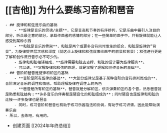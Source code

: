 # [[吉他]] 为什么要练习音阶和琶音
	- ## 旋律和和弦是乐曲的基础
		- **旋律是音乐的灵魂/主题**，它是音高和节奏的有序排列，它是乐曲中最引人注目的部分，听众最注意的部分，承载作曲者的感情的部分；在一些简单的曲子中，只有旋律就能让人感受到某种东西
		- **和弦是音乐的骨架**，和弦是两个或更多音符同时发生的组合，和弦是旋律的“背景”，为旋律提供层次感和深度（就这点上旋律和和弦就像绘画中的前景和背景）；和弦进行更是了解和创作流行音乐必不可少的。
		- 旋律和和弦相辅相成，**旋律需要和弦去支撑，和弦的设计要为旋律服务**。
		- 可以说，**掌握旋律和和弦的原理，就是掌握了理解和创作音乐的基础**。
	- ## 音阶和琶音是旋律和和弦的基础
		- **音阶是所有旋律的基础**，**大部分旋律总是基于某种音阶的音符排列而成的**，音阶决定音乐的调性和情感，帮助理解旋律在调性上的角色
		- **琶音是所有和弦的基础**，琶音就是分解和弦，依次弹奏和弦的各个音，熟悉琶音就是熟悉和弦结构；**许多音乐的伴奏都是琶音化的和弦组成的**；同时琶音也是旋律和和弦的连接——许多旋律也是琶音
		- 同时，练习音阶和琶音也有助于练习乐器指法和协调，有助于练习识谱，因此能帮助演奏乐曲
	- 所以，去练吧，有用的。
- 创建页面 [[2024年年终总结]]